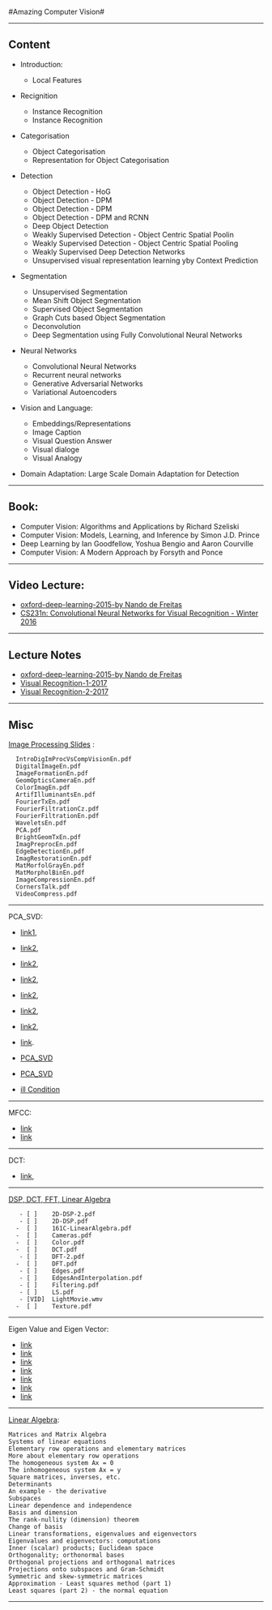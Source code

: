 #Amazing Computer Vision#

--------------------------------------------------------------------------------------------------------------------
## Content

  - Introduction:
    - Local Features

  - Recignition
    - Instance Recognition
    - Instance Recognition

  - Categorisation
    - Object Categorisation
    - Representation for Object Categorisation



  - Detection
    - Object Detection - HoG
    - Object Detection - DPM
    - Object Detection - DPM
    - Object Detection - DPM and RCNN
    - Deep Object Detection
    - Weakly Supervised Detection - Object Centric Spatial Poolin
    - Weakly Supervised Detection - Object Centric Spatial Pooling
    - Weakly Supervised Deep Detection Networks
    - Unsupervised visual representation learning yby Context Prediction 

  - Segmentation
    - Unsupervised Segmentation
    - Mean Shift Object Segmentation
    - Supervised Object Segmentation
    - Graph Cuts based Object Segmentation
    - Deconvolution
    - Deep Segmentation using Fully Convolutional Neural Networks

  - Neural Networks
    - Convolutional Neural Networks
    - Recurrent neural networks
    - Generative Adversarial Networks 
    - Variational Autoencoders

  - Vision and Language:
    - Embeddings/Representations
    - Image Caption
    - Visual Question Answer
    - Visual dialoge
    - Visual Analogy

  - Domain Adaptation: Large Scale Domain Adaptation for Detection 
--------------------------------------------------------------------------------------------------------------------

## Book:

 - Computer Vision: Algorithms and Applications by Richard Szeliski 
 - Computer Vision: Models, Learning, and Inference by Simon J.D. Prince
  - Deep Learning by Ian Goodfellow, Yoshua Bengio and Aaron Courville
  - Computer Vision: A Modern Approach by Forsyth and Ponce 
--------------------------------------------------------------------------------------------------------------------

## Video Lecture:

- [oxford-deep-learning-2015-by Nando de Freitas](https://www.youtube.com/watch?v=PlhFWT7vAEw&index=16&list=PLE6Wd9FR--EfW8dtjAuPoTuPcqmOV53Fu)
- [CS231n: Convolutional Neural Networks for Visual Recognition - Winter 2016](https://www.youtube.com/playlist?list=PLkt2uSq6rBVctENoVBg1TpCC7OQi31AlC)

--------------------------------------------------------------------------------------------------------------------
## Lecture Notes 

  - [oxford-deep-learning-2015-by Nando de Freitas](https://www.cs.ox.ac.uk/people/nando.defreitas/machinelearning/)
  - [Visual Recognition-1-2017](https://www.cse.iitk.ac.in/users/vinaypn/teaching/visrec/)
  - [Visual Recognition-2-2017](https://www.cse.iitk.ac.in/users/vinaypn/teaching/visrec2/)
--------------------------------------------------------------------------------------------------------------------
## Misc

[Image Processing Slides](http://people.ciirc.cvut.cz/~hlavac/TeachPresEn/11ImageProc/) :

      IntroDigImProcVsCompVisionEn.pdf	 
      DigitalImageEn.pdf	
      ImageFormationEn.pdf	
      GeomOpticsCameraEn.pdf	
      ColorImagEn.pdf
      ArtifIlluminantsEn.pdf	
      FourierTxEn.pdf	 
      FourierFiltrationCz.pdf	 
      FourierFiltrationEn.pdf	
      WaveletsEn.pdf	
      PCA.pdf	
      BrightGeomTxEn.pdf	
      ImagPreprocEn.pdf
      EdgeDetectionEn.pdf	 
      ImagRestorationEn.pdf	 
      MatMorfolGrayEn.pdf	 
      MatMorpholBinEn.pdf
      ImageCompressionEn.pdf	 
      CornersTalk.pdf	
      VideoCompress.pdf	

--------------------------------------------------------------------------------------------------------------------


PCA_SVD:

  - [link1](http://www.dsc.ufcg.edu.br/~hmg/disciplinas/posgraduacao/rn-copin-2014.3/material/SignalProcPCA.pdf),
  - [link2](http://people.ciirc.cvut.cz/~hlavac/TeachPresEn/11ImageProc/15PCA.pdf),
  - [link2](http://compneurosci.com/wiki/images/4/42/Intro_to_PCA_and_ICA.pdf),
  - [link2](http://www.colorado.edu/engineering/CAS/courses.d/ASEN6519.d/Lectures.d/Lecture10_11.6519.pdf),
  -  [link2](https://www.cs.cmu.edu/~bapoczos/other_presentations/ICA_26_10_2009.pdf),
  - [link2](http://wwwf.imperial.ac.uk/~nsjones/TalkSlides/HyvarinenSlides.pdf),
  -  [link2](https://upcommons.upc.edu/bitstream/handle/2117/18539/fr1d4.pdf),
  - [link](https://upcommons.upc.edu/bitstream/handle/2117/18539/fr1d4.pdf).
             
 - [PCA_SVD](http://www.math.ucla.edu/~dakuang/cse6040/lectures/6040_lecture15.pdf)
 - [PCA_SVD](http://cims.nyu.edu/~donev/Teaching/SciComp-Spring2012/Lecture5.handout.pdf)
 - [ill Condition](https://emtiyaz.github.io/pcml15/illconditioned.pdf)

--------------------------------------------------------------------------------------------------------------------
MFCC:

 - [link](http://www.speech.cs.cmu.edu/15-492/slides/03_mfcc.pdf)
 - [link](http://research.cs.tamu.edu/prism/lectures/sp/l9.pdf)
--------------------------------------------------------------------------------------------------------------------
DCT:

 - [link](http://www.svcl.ucsd.edu/courses/ece161c/handouts/DCT.pdf),
--------------------------------------------------------------------------------------------------------------------
[DSP, DCT, FFT, Linear Algebra](http://www.svcl.ucsd.edu/courses/ece161c/handouts/)

       - [ ]	2D-DSP-2.pdf	 
       - [ ]	2D-DSP.pdf	
      -  [ ]	161C-LinearAlgebra.pdf	 
      -  [ ]	Cameras.pdf	
      -  [ ]	Color.pdf	 
      -  [ ]	DCT.pdf	 
       - [ ]	DFT-2.pdf	 
      -  [ ]	DFT.pdf	 
       - [ ]	Edges.pdf	 
       - [ ]	EdgesAndInterpolation.pdf		 
       - [ ]	Filtering.pdf	
       - [ ]	LS.pdf	
       - [VID]	LightMovie.wmv 
      -  [ ]	Texture.pdf	
--------------------------------------------------------------------------------------------------------------------
Eigen Value and Eigen Vector:

 - [link](http://www.ime.unicamp.br/~andreani/matrizes/capitulo7.pdf)
 - [link](https://www.math.hmc.edu/calculus/tutorials/eigenstuff/eigenstuff.pdf)
 - [link](http://www.idav.ucdavis.edu/education/CAGDNotes/Eigenvalues.pdf)
 - [link](http://math.mit.edu/~gs/linearalgebra/ila0601.pdf)
 - [link](http://www.math.harvard.edu/archive/20_spring_05/handouts/ch05_notes.pdf)
 - [link](https://www.cc.gatech.edu/~dellaert/ftp/svd-note.pdf)
 - [link](https://www.mathworks.com/content/dam/mathworks/mathworks-dot-com/moler/eigs.pdf)

--------------------------------------------------------------------------------------------------------------------
[Linear Algebra](https://www.math.ku.edu/~lerner/LAnotes/):

    Matrices and Matrix Algebra
    Systems of linear equations
    Elementary row operations and elementary matrices
    More about elementary row operations
    The homogeneous system Ax = 0
    The inhomogeneous system Ax = y
    Square matrices, inverses, etc.
    Determinants
    An example - the derivative
    Subspaces
    Linear dependence and independence
    Basis and dimension
    The rank-nullity (dimension) theorem
    Change of basis
    Linear transformations, eigenvalues and eigenvectors
    Eigenvalues and eigenvectors: computations
    Inner (scalar) products; Euclidean space
    Orthogonality; orthonormal bases
    Orthogonal projections and orthogonal matrices
    Projections onto subspaces and Gram-Schmidt
    Symmetric and skew-symmetric matrices
    Approximation - Least squares method (part 1)
    Least squares (part 2) - the normal equation

--------------------------------------------------------------------------------------------------------------------













